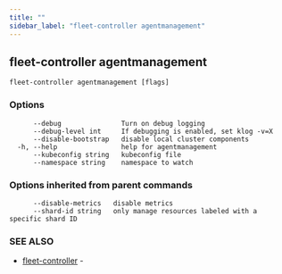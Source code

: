 ```yaml
---
title: ""
sidebar_label: "fleet-controller agentmanagement"
---
```

## fleet-controller agentmanagement



```
fleet-controller agentmanagement [flags]
```

### Options

```
      --debug               Turn on debug logging
      --debug-level int     If debugging is enabled, set klog -v=X
      --disable-bootstrap   disable local cluster components
  -h, --help                help for agentmanagement
      --kubeconfig string   kubeconfig file
      --namespace string    namespace to watch
```

### Options inherited from parent commands

```
      --disable-metrics   disable metrics
      --shard-id string   only manage resources labeled with a specific shard ID
```

### SEE ALSO

* [fleet-controller](./fleet-controller)	 - 

